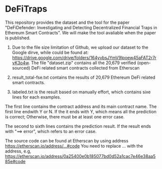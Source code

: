 # DeFiTraps
This repository provides the dataset and the tool for the paper "DeFiDefender: Investigating and Detecting Decentralized Financial Traps in Ethereum Smart Contracts". We will make the tool avaliable when the paper is published. 

1. Due to the file size limitation of Github, we upload our dataset to the Google dirve, while could be found at: https://drive.google.com/drive/folders/164yvbsJYmV9lpoew45aFAT2r7rvK3o4w. The file "dataset.zip" contains all the 20,679 verified (open-sourced) DeFi related smart contracts collected from Etherscan

2. result_total-fse.txt contains the results of 20,679 Ethereum DeFi related smart contracts. 

3. labeled.txt is the result based on manually effort, which contains sixe lines for each examples. 

The first line contains the contract address and its main contract name. The first line endwith Y or N. If the it ends with Y, which means all the prediction is correct; Otherwise, there must be at least one error case. 

The second to sixth lines contains the prediction result. If the result ends with  "==> error", which refers to an error case. 

The source code can be found at Etherscan by using address https://etherscan.io/address/...#code  You need to replace ... with the address, e.g, https://etherscan.io/address/0a25400e0b185077bd0d52a1cac7e46e38aa585e#code
